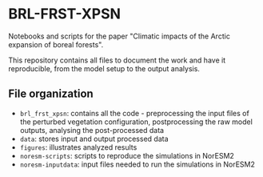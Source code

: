 # BRL-FRST-XPSN
Notebooks and scripts for the paper "Climatic impacts of the Arctic expansion of boreal forests".

This repository contains all files to document the work and have it reproducible, from the model setup to the output analysis.

## File organization

- `brl_frst_xpsn`: contains all the code - preprocessing the input files of the perturbed vegetation configuration, postprocessing the raw model outputs, analysing the post-processed data
- `data`: stores input and output processed data
- `figures`: illustrates analyzed results
- `noresm-scripts`: scripts to reproduce the simulations in NorESM2
- `noresm-inputdata`: input files needed to run the simulations in NorESM2

